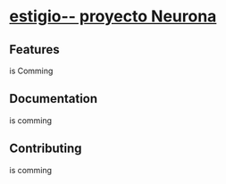 # [estigio-- proyecto Neurona ](http://estigioportal.com)

## Features
is Comming

## Documentation
is comming

## Contributing

is comming

